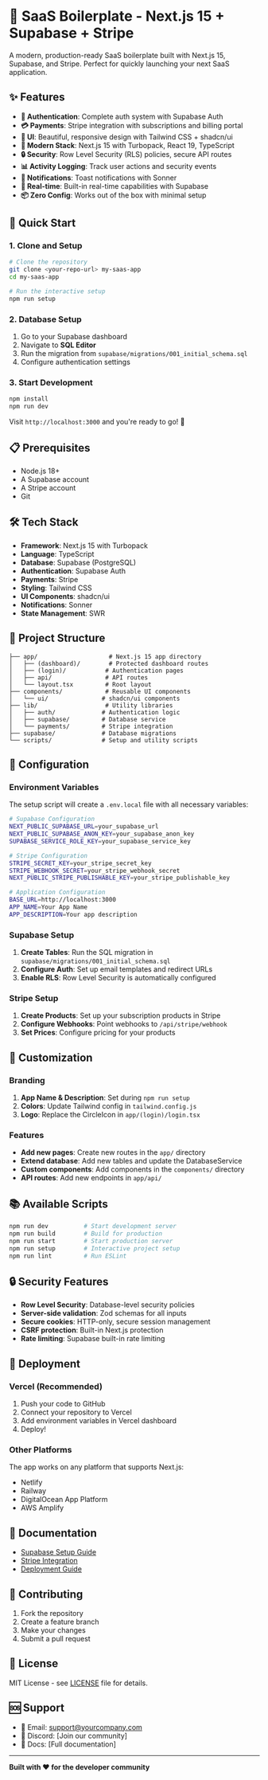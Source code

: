 # 🚀 SaaS Boilerplate - Next.js 15 + Supabase + Stripe

A modern, production-ready SaaS boilerplate built with Next.js 15, Supabase, and Stripe. Perfect for quickly launching your next SaaS application.

## ✨ Features

- **🔐 Authentication**: Complete auth system with Supabase Auth
- **💳 Payments**: Stripe integration with subscriptions and billing portal
- **🎨 UI**: Beautiful, responsive design with Tailwind CSS + shadcn/ui
- **📱 Modern Stack**: Next.js 15 with Turbopack, React 19, TypeScript
- **🔒 Security**: Row Level Security (RLS) policies, secure API routes
- **📊 Activity Logging**: Track user actions and security events
- **🍞 Notifications**: Toast notifications with Sonner
- **🔄 Real-time**: Built-in real-time capabilities with Supabase
- **📦 Zero Config**: Works out of the box with minimal setup

## 🚀 Quick Start

### 1. Clone and Setup

```bash
# Clone the repository
git clone <your-repo-url> my-saas-app
cd my-saas-app

# Run the interactive setup
npm run setup
```

### 2. Database Setup

1. Go to your Supabase dashboard
2. Navigate to **SQL Editor**
3. Run the migration from `supabase/migrations/001_initial_schema.sql`
4. Configure authentication settings

### 3. Start Development

```bash
npm install
npm run dev
```

Visit `http://localhost:3000` and you're ready to go! 🎉

## 📋 Prerequisites

- Node.js 18+ 
- A Supabase account
- A Stripe account
- Git

## 🛠️ Tech Stack

- **Framework**: Next.js 15 with Turbopack
- **Language**: TypeScript
- **Database**: Supabase (PostgreSQL)
- **Authentication**: Supabase Auth
- **Payments**: Stripe
- **Styling**: Tailwind CSS
- **UI Components**: shadcn/ui
- **Notifications**: Sonner
- **State Management**: SWR

## 📁 Project Structure

```
├── app/                    # Next.js 15 app directory
│   ├── (dashboard)/        # Protected dashboard routes
│   ├── (login)/           # Authentication pages
│   ├── api/               # API routes
│   └── layout.tsx         # Root layout
├── components/            # Reusable UI components
│   └── ui/               # shadcn/ui components
├── lib/                   # Utility libraries
│   ├── auth/             # Authentication logic
│   ├── supabase/         # Database service
│   └── payments/         # Stripe integration
├── supabase/             # Database migrations
└── scripts/              # Setup and utility scripts
```

## 🔧 Configuration

### Environment Variables

The setup script will create a `.env.local` file with all necessary variables:

```bash
# Supabase Configuration
NEXT_PUBLIC_SUPABASE_URL=your_supabase_url
NEXT_PUBLIC_SUPABASE_ANON_KEY=your_supabase_anon_key
SUPABASE_SERVICE_ROLE_KEY=your_supabase_service_key

# Stripe Configuration
STRIPE_SECRET_KEY=your_stripe_secret_key
STRIPE_WEBHOOK_SECRET=your_stripe_webhook_secret
NEXT_PUBLIC_STRIPE_PUBLISHABLE_KEY=your_stripe_publishable_key

# Application Configuration
BASE_URL=http://localhost:3000
APP_NAME=Your App Name
APP_DESCRIPTION=Your app description
```

### Supabase Setup

1. **Create Tables**: Run the SQL migration in `supabase/migrations/001_initial_schema.sql`
2. **Configure Auth**: Set up email templates and redirect URLs
3. **Enable RLS**: Row Level Security is automatically configured

### Stripe Setup

1. **Create Products**: Set up your subscription products in Stripe
2. **Configure Webhooks**: Point webhooks to `/api/stripe/webhook`
3. **Set Prices**: Configure pricing for your products

## 🎨 Customization

### Branding

1. **App Name & Description**: Set during `npm run setup`
2. **Colors**: Update Tailwind config in `tailwind.config.js`
3. **Logo**: Replace the CircleIcon in `app/(login)/login.tsx`

### Features

- **Add new pages**: Create new routes in the `app/` directory
- **Extend database**: Add new tables and update the DatabaseService
- **Custom components**: Add components in the `components/` directory
- **API routes**: Add new endpoints in `app/api/`

## 📚 Available Scripts

```bash
npm run dev          # Start development server
npm run build        # Build for production
npm run start        # Start production server
npm run setup        # Interactive project setup
npm run lint         # Run ESLint
```

## 🔒 Security Features

- **Row Level Security**: Database-level security policies
- **Server-side validation**: Zod schemas for all inputs
- **Secure cookies**: HTTP-only, secure session management
- **CSRF protection**: Built-in Next.js protection
- **Rate limiting**: Supabase built-in rate limiting

## 🚀 Deployment

### Vercel (Recommended)

1. Push your code to GitHub
2. Connect your repository to Vercel
3. Add environment variables in Vercel dashboard
4. Deploy!

### Other Platforms

The app works on any platform that supports Next.js:
- Netlify
- Railway
- DigitalOcean App Platform
- AWS Amplify

## 📖 Documentation

- [Supabase Setup Guide](./SUPABASE_SETUP.md)
- [Stripe Integration](./STRIPE_SETUP.md)
- [Deployment Guide](./DEPLOYMENT.md)

## 🤝 Contributing

1. Fork the repository
2. Create a feature branch
3. Make your changes
4. Submit a pull request

## 📄 License

MIT License - see [LICENSE](./LICENSE) file for details.

## 🆘 Support

- 📧 Email: support@yourcompany.com
- 💬 Discord: [Join our community]
- 📖 Docs: [Full documentation]

---

**Built with ❤️ for the developer community**